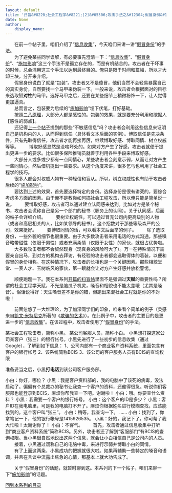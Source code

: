 ```yaml
---
layout: default
title: '扫盲&#8220;社会工程学&#8221;[2]&#65306;攻击手法之&#12304;假冒身份&#12305;'
date: None
author:
    display_name: 
---
```


　　在前一个帖子里，咱们介绍了“[信息收集](https://program-think.blogspot.com/2009/05/social-engineering-1-gather-information.html)”，今天咱们来讲一讲“[假冒身份](https://program-think.blogspot.com/2009/05/social-engineering-2-pretend.html)”的手法。  
　　为了避免某些同学误解，有必要事先澄清一下：“[信息收集](https://program-think.blogspot.com/2009/05/social-engineering-1-gather-information.html)”、“[假冒身份](https://program-think.blogspot.com/2009/05/social-engineering-2-pretend.html)”、“[施加影响](https://program-think.blogspot.com/2009/05/social-engineering-3-influence.html)”这三个手法不是孤立存在的，而是有机结合的。攻击者在干坏事的时候，总会混用这三个手法以达到最终目的。俺只是限于时间和篇幅，所以才大卸三块，分开来介绍。  
　　假冒身份说白了就是“包装”。攻击者又不是傻冒，他们当然不会轻易暴露自己的真实身份，自然要找一个马甲来伪装一下。一般来说，攻击者会根据面对的目标来选取**针对性**的马甲。选好马甲之后，还要在某些细节上稍微粉饰一下，让人觉得更加逼真。  
　　总而言之，包装要为后续的“[施加影响](https://program-think.blogspot.com/2009/05/social-engineering-3-influence.html)”埋下伏笔，打好基础。  
　　按照[二八原理](https://program-think.blogspot.com/2009/02/80-20-principle-0-overview.html)，大部分人都是感性的。包装的效果，就是要充分利用和挖掘人【感性的弱点】。  
　　还记得[上一个帖子](https://program-think.blogspot.com/2009/05/social-engineering-1-gather-information.html)提到的那些“不敏感信息”吗？攻击者会利用这些信息来证明自己是机构内的人，从而得到信任（具体看文本后面的实例）。博取信任是先决条件，只有先取得信任，攻击者才能再接再厉，继续博取好感、博取同情、树立权威等等。 　　博取好感显然是没啥坏处的。如果对方产生了好感，攻击者就便于提出更进一步的要求。比如很多保险推销员就善于利用各种手段来博取好感。 　　大部分人或多或少都有一点同情心，某些攻击者会刻意示弱，从而让对方产生一些同情心，然后借机提出一些要求。从这个角度来讲，很多乞丐也利用了社会工程学的技巧。  
　　很多人都会对权威人物有一种轻信和盲从。所以，树立权威性也有助于攻击者后续的“[施加影响](https://program-think.blogspot.com/2009/05/social-engineering-3-influence.html)”。  
　　要达到上述的效果，首先要选择特定的身份。选择身份是很有讲究的，要综合考虑多方面的因素。由于俺不是教你如何搞社会工程攻击，所以俺只能是简单说一说。 　　要博取好感，攻击者可以通过建立认同感来达到。比如对方是某个秘书，攻击者会谎称自己是另一个部门的秘书（职务上的认同）。关于认同感，后面的帖子会详细介绍。 　　要树立权威性，可以通过冒充公司内更高级别的人物（或者和高层相关的人，比如某领导的秘书）。这个招数对于那些等级森严的公司，效果挺好。 　　要博取同情的话，可以看本文后面举的例子。 　　除了选取身份，一些外貌的细节也很重要。由于大多数攻击者采用电话的方式沟通，那些嗓音略带磁性（仅限于男性）或者充满柔情（仅限于女性）的家伙，就很占优势啦。 　　大多数攻击者都不会贸然现身（现真身的风险可大了）。万一在特殊情况下需要亲自出马，到对方的机构去拜访，有经验的攻击者都会选取得体的着装，以便和假冒的身份相称。在这种情况下，攻击者的长相也是一个关键因素。那些相貌堂堂、一表人才、玉树临风的家伙，第一眼就会让对方产生好感并放松警惕。

　　顺便跑题一下。我在本系列[开篇的扫盲帖](https://program-think.blogspot.com/2009/05/social-engineering-0-overview.html)里面不是强调过**天赋**的重要性吗？所谓的社会工程学天赋，不光是脑瓜子机灵，嗓音和相貌也不能太差哦（尤其是嗓音）。俗话说得好：天生嗓音差不是你的错，但跑出来混社会工程就是你的不对啦！

　　前面忽悠了一大堆理论，为了加深同学们的印象，咱来看个简单的例子（灵感来自[凯文·米特尼克](https://en.wikipedia.org/wiki/Kevin_Mitnick)所著的《[欺骗的艺术](https://en.wikipedia.org/wiki/The_Art_of_Deception)》）。在此例子中，攻击者的主要目的是更进一步的“[信息收集](https://program-think.blogspot.com/2009/05/social-engineering-1-gather-information.html)”。在该过程中，攻击者使用了“[假冒身份](https://program-think.blogspot.com/2009/05/social-engineering-2-pretend.html)”的手法。

某社会工程攻击者，简称小黑。 某公司客服人员，简称小白。 小黑想打探这家公司某客户（张三）的银行帐号。小黑先进行了一些初步的信息收集（通过Google），了解到如下信息： 1、公司内部有一个商业客户资料系统，里面包含有客户的银行帐号 2、该系统简称BCIS 3、该公司的客户服务人员有BCIS的查询权限

准备妥当之后，小黑**打电话**到该公司客户服务部。

小白：你好，哪位？ 小黑：我是客户资料部的，我的电脑中了该死的病毒，没法启动了。偏偏有个总裁办的秘书让我查一个客户的资料，还催得很急。听说你们客服部也能登录到BCIS，麻烦你帮我查一下吧。谢谢啦！ 小白：哦。你要查什么资料？ 小黑：我需要一个客户的银行帐号。 小白：这个客户的ID是多少？ 小黑：客户ID在我电脑里，可是我的电脑打不开了。麻烦你根据姓名进行模糊查找，应该能找到的。这个客户叫“张三”。 小白：稍等，我查询一下。 ...... 小白：找到了，你拿笔记一下，他的银行帐号是1415926535。 小黑：好的，我记下了。你可帮了我大忙啦！太谢谢你了！ 小白：不客气。 　　首先，攻击者通过信息收集中打听到“商业客户资料系统”简称BCIS。另外，攻击者还了解到“客服部门”有BCIS的查询权限。当小黑很自然地说出这两个信息，就会让小白相信自己是公司内的人员。 　　接着，小黑通过谎称自己的电脑中毒，来进行示弱并博取小白的同情。 　　有了上面这两条，小黑成功的把握就很大啦。如果再辅助一些特定的嗓音和语调，并且在言谈中流露出焦急的心情，那基本上就大功告成了。

　　关于“假冒身份”的话题，就暂时聊到这。本系列的下一个帖子，咱们来聊一下“[施加影响](https://program-think.blogspot.com/2009/05/social-engineering-3-influence.html)”的话题。

[回到本系列的目录](https://program-think.blogspot.com/2009/05/social-engineering-0-overview.html#index)


